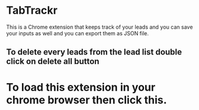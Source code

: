 # TabTrackr
This is a Chrome extension that keeps track of your leads and you can save your inputs as well and you can 
export them as JSON file. 
## To delete every leads from the lead list double click on delete all button

# To load this extension in your chrome browser then click this.


